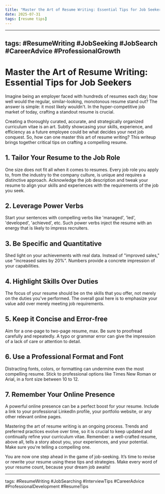```yaml
---
title: "Master the Art of Resume Writing: Essential Tips for Job Seekers"
date: 2025-07-31
tags: [resume tips]
---
```


---
tags: #ResumeWriting #JobSeeking #JobSearch #CareerAdvice #ProfessionalGrowth
---

# Master the Art of Resume Writing: Essential Tips for Job Seekers

Imagine being an employer faced with hundreds of resumes each day; how well would the regular, similar-looking, monotonous resume stand out? The answer is simple: it most likely wouldn't. In the hyper-competitive job market of today, crafting a standout resume is crucial.

Creating a thoroughly curated, accurate, and strategically organized curriculum vitae is an art. Subtly showcasing your skills, experience, and efficiency as a future employee could be what decides your next job conquest. So, how can one master this art of resume writing? This writeup brings together critical tips on crafting a compelling resume.

## **1. Tailor Your Resume to the Job Role**

One size does not fit all when it comes to resumes. Every job role you apply to, from the industry to the company culture, is unique and requires a distinctive approach. Acknowledge the job description and tweak your resume to align your skills and experiences with the requirements of the job you seek.

## **2. Leverage Power Verbs**

Start your sentences with compelling verbs like 'managed', 'led', 'developed', 'achieved', etc. Such power verbs inject the resume with an energy that is likely to impress recruiters.

## **3. Be Specific and Quantitative**

Shed light on your achievements with real data. Instead of "improved sales," use "increased sales by 20%". Numbers provide a concrete impression of your capabilities. 

## **4. Highlight Skills Over Duties**

The focus of your resume should be on the skills that you offer, not merely on the duties you've performed. The overall goal here is to emphasize your value add over merely meeting job requirements.

## **5. Keep it Concise and Error-free**

Aim for a one-page to two-page resume, max. Be sure to proofread carefully and repeatedly. A typo or grammar error can give the impression of a lack of care or attention to detail.

## **6. Use a Professional Format and Font**

Distracting fonts, colors, or formatting can undermine even the most compelling resume. Stick to professional options like Times New Roman or Arial, in a font size between 10 to 12.

## **7. Remember Your Online Presence**

A powerful online presence can be a perfect boost for your resume. Include a link to your professional LinkedIn profile, your portfolio website, or any other relevant online pages.

Mastering the art of resume writing is an ongoing process. Trends and preferred practices evolve over time, so it is crucial to keep updated and continually refine your curriculum vitae. Remember: a well-crafted resume, above all, tells a story about you, your experiences, and your potential. Make sure you're telling a compelling one.

You are now one step ahead in the game of job-seeking. It’s time to revise or rewrite your resume using these tips and strategies. Make every word of your resume count, because your dream job awaits!

---
tags: #ResumeWriting #JobSearching #InterviewTips #CareerAdvice #ProfessionalDevelopment #ResumeTips